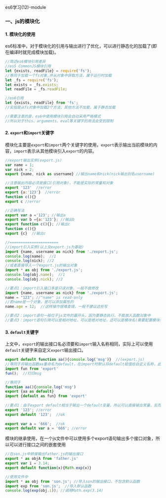 es6学习(12)-module

### 一、js的模块化

#### 1. 模块化的使用

es6标准中，对于模块化的引用与输出进行了优化，可以进行静态化的加载了(即在编译时就完成模块加载)。

```javascript
//简述es6模块引用差异
//es5 CommonJS模块引用
let {exists, readFile} = require('fs');
//等同于加载一个fs对象,并从对象中获取方法，属于运行时加载
let _fs = require('fs');
let exists = _fs.exists;
let readFile = _fs.readFile;

//es6引用
let {exists, readFile} from 'fs';
//实指是从fs对象中加载2个方法，其他方法不加载，属于静态加载

//需要注意的是，es6中使用模块引用会自动采用严格模式
//所以对于this、arguments、eval等关键字的用法会受到限制
```

#### 2. `export`和`import`关键字

模块化主要是`export`和`import`两个关键字的使用，`export`表示输出当前模块的内容，`import`表示从其他模块引入`export`的内容。

```javascript
//export输出实例(export.js)
var name = 1;
var nick = 2;
export {name, nick as username} //输出name和nick(nick输出别名username)

//注意输出内容必须是接口(引用对象)，不能是实际的常量和对象
export '123'  //error
export {a:'123'}  //error
function c(){}
export c //error

//正确写法
export var a ='123'; //输出a
export var b ={a:'123'}; //输出b
export function c(){}; //输出c
function c(){} 
export {c}  //输出c

//======================
//import引入实例(以上文export.js为基础)
import {name, username as nick} from './export.js';
console.log(name);  //1
console.log(nick); //2
//或者直接导入一个export.js的输出对象
import * as obj from './export.js';
console.log(obj.name);  //1
console.log(obj.nick); //2

//要点1：import引入接口多是只读对象，一般不做修改
import {name, username as nick} from './export.js';
name = "123"; //"name" is read-only
//若name是一个对象，是可以添加属性的
name.age = 12;  //这样操作很难查错，一般不建议这些写

//要点2：import语句一般位于js文件的最开头，因为要静态执行，不能放入函数对象中
//要点3：import语句引用可以是相对地址，可以是绝对地址，还可以是模块名(需要配置模块名指向的资源路径)，.js后缀能省略不写。
```

#### 3. `default`关键字

上文中，`export`的输出接口名必须要和`import`输入名称相同，实际上可以使用`default`关键字来自定义`export`输出接口。

```javascript
export default function aa(){console.log('msg')}  //(export.js)
//等同于将输出函数aa重命名为default，在import时默认将default赋值给自定义名称，此时不需要加{}
import fun from 'export'
fun();  //打印msg

//等同于
function aa(){console.log('msg')
export {aa as default}
import {default as fun} from 'export'
              
//要点1：由于export default相当于输出一个default变量，所以可以直接输出常量，反而不能在跟var等变量声明
export '123'; //error
export default '123';  //ok
              
export var a = '666';  //ok
export default var a = '666'; //error
```

模块的继承使用，在一个js文件中可以使用多个export语句输出多个接口对象，所以可以进行接口之间的嵌套使用

```javascript
//在son.js中转接输出father.js的输出接口
export * as objA from 'father.js'
export var i = 3.14;
export default function(x){Math.exp(x)}

//使用文件中
import * as obj from 'son.js'; //导入son的输出接口，不包含默认函数
import exp from 'son.js';  //导入默认函数
console.log(exp(obj.i)); //调用Math.exp(3.14)
```

